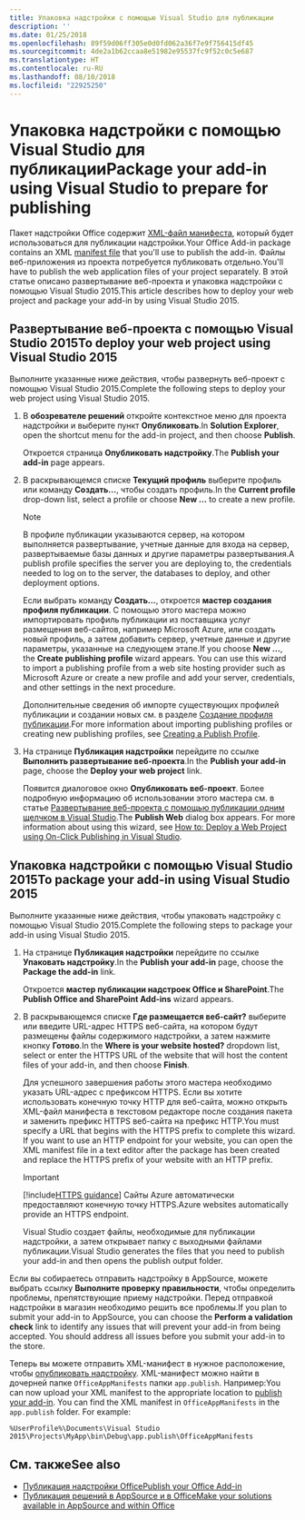 ```yaml
---
title: Упаковка надстройки с помощью Visual Studio для публикации
description: ''
ms.date: 01/25/2018
ms.openlocfilehash: 89f59d06ff305e0d0fd062a36f7e9f756415df45
ms.sourcegitcommit: 4de2a1b62ccaa8e51982e95537fc9f52c0c5e687
ms.translationtype: HT
ms.contentlocale: ru-RU
ms.lasthandoff: 08/10/2018
ms.locfileid: "22925250"
---
```

# <a name="package-your-add-in-using-visual-studio-to-prepare-for-publishing"></a><span data-ttu-id="62e3d-102">Упаковка надстройки с помощью Visual Studio для публикации</span><span class="sxs-lookup"><span data-stu-id="62e3d-102">Package your add-in using Visual Studio to prepare for publishing</span></span>

<span data-ttu-id="62e3d-103">Пакет надстройки Office содержит [XML-файл манифеста](../develop/add-in-manifests.md), который будет использоваться для публикации надстройки.</span><span class="sxs-lookup"><span data-stu-id="62e3d-103">Your Office Add-in package contains an XML [manifest file](../develop/add-in-manifests.md) that you'll use to publish the add-in.</span></span> <span data-ttu-id="62e3d-104">Файлы веб-приложения из проекта потребуется публиковать отдельно.</span><span class="sxs-lookup"><span data-stu-id="62e3d-104">You'll have to publish the web application files of your project separately.</span></span> <span data-ttu-id="62e3d-105">В этой статье описано развертывание веб-проекта и упаковка надстройки с помощью Visual Studio 2015.</span><span class="sxs-lookup"><span data-stu-id="62e3d-105">This article describes how to deploy your web project and package your add-in by using Visual Studio 2015.</span></span>

## <a name="to-deploy-your-web-project-using-visual-studio-2015"></a><span data-ttu-id="62e3d-106">Развертывание веб-проекта с помощью Visual Studio 2015</span><span class="sxs-lookup"><span data-stu-id="62e3d-106">To deploy your web project using Visual Studio 2015</span></span>

<span data-ttu-id="62e3d-107">Выполните указанные ниже действия, чтобы развернуть веб-проект с помощью Visual Studio 2015.</span><span class="sxs-lookup"><span data-stu-id="62e3d-107">Complete the following steps to deploy your web project using Visual Studio 2015.</span></span>

1. <span data-ttu-id="62e3d-108">В **обозревателе решений** откройте контекстное меню для проекта надстройки и выберите пункт **Опубликовать**.</span><span class="sxs-lookup"><span data-stu-id="62e3d-108">In  **Solution Explorer**, open the shortcut menu for the add-in project, and then choose  **Publish**.</span></span>
    
    <span data-ttu-id="62e3d-109">Откроется страница **Опубликовать надстройку**.</span><span class="sxs-lookup"><span data-stu-id="62e3d-109">The  **Publish your add-in** page appears.</span></span>
    
2. <span data-ttu-id="62e3d-110">В раскрывающемся списке **Текущий профиль** выберите профиль или команду **Создать…**, чтобы создать профиль.</span><span class="sxs-lookup"><span data-stu-id="62e3d-110">In the  **Current profile** drop-down list, select a profile or choose **New ...** to create a new profile.</span></span>
    
    > [!NOTE]
    > <span data-ttu-id="62e3d-111">В профиле публикации указываются сервер, на котором выполняется развертывание, учетные данные для входа на сервер, развертываемые базы данных и другие параметры развертывания.</span><span class="sxs-lookup"><span data-stu-id="62e3d-111">A publish profile specifies the server you are deploying to, the credentials needed to log on to the server, the databases to deploy, and other deployment options.</span></span>

    <span data-ttu-id="62e3d-p102">Если выбрать команду **Создать…**, откроется **мастер создания профиля публикации**. С помощью этого мастера можно импортировать профиль публикации из поставщика услуг размещения веб-сайтов, например Microsoft Azure, или создать новый профиль, а затем добавить сервер, учетные данные и другие параметры, указанные на следующем этапе.</span><span class="sxs-lookup"><span data-stu-id="62e3d-p102">If you choose  **New ...**, the  **Create publishing profile** wizard appears. You can use this wizard to import a publishing profile from a web site hosting provider such as Microsoft Azure or create a new profile and add your server, credentials, and other settings in the next procedure.</span></span>
    
    <span data-ttu-id="62e3d-114">Дополнительные сведения об импорте существующих профилей публикации и создании новых см. в разделе [Создание профиля публикации](http://msdn.microsoft.com/library/dd465337.aspx#creating_a_profile).</span><span class="sxs-lookup"><span data-stu-id="62e3d-114">For more information about importing publishing profiles or creating new publishing profiles, see [Creating a Publish Profile](http://msdn.microsoft.com/library/dd465337.aspx#creating_a_profile).</span></span>
    
3. <span data-ttu-id="62e3d-115">На странице  **Публикация надстройки** перейдите по ссылке **Выполнить развертывание веб-проекта**.</span><span class="sxs-lookup"><span data-stu-id="62e3d-115">In the  **Publish your add-in** page, choose the **Deploy your web project** link.</span></span>
    
    <span data-ttu-id="62e3d-p103">Появится диалоговое окно  **Опубликовать веб-проект**. Более подробную информацию об использовании этого мастера см. в статье [Развертывание веб-проекта с помощью публикации одним щелчком в Visual Studio](http://msdn.microsoft.com/library/dd465337.aspx).</span><span class="sxs-lookup"><span data-stu-id="62e3d-p103">The  **Publish Web** dialog box appears. For more information about using this wizard, see [How to: Deploy a Web Project using On-Click Publishing in Visual Studio](http://msdn.microsoft.com/library/dd465337.aspx).</span></span>
    

## <a name="to-package-your-add-in-using-visual-studio-2015"></a><span data-ttu-id="62e3d-118">Упаковка надстройки с помощью Visual Studio 2015</span><span class="sxs-lookup"><span data-stu-id="62e3d-118">To package your add-in using Visual Studio 2015</span></span>

<span data-ttu-id="62e3d-119">Выполните указанные ниже действия, чтобы упаковать надстройку с помощью Visual Studio 2015.</span><span class="sxs-lookup"><span data-stu-id="62e3d-119">Complete the following steps to package your add-in using Visual Studio 2015.</span></span>

1. <span data-ttu-id="62e3d-120">На странице **Публикация надстройки** перейдите по ссылке **Упаковать надстройку**.</span><span class="sxs-lookup"><span data-stu-id="62e3d-120">In the **Publish your add-in** page, choose the **Package the add-in** link.</span></span>
    
    <span data-ttu-id="62e3d-121">Откроется **мастер публикации надстроек Office и SharePoint**.</span><span class="sxs-lookup"><span data-stu-id="62e3d-121">The **Publish Office and SharePoint Add-ins** wizard appears.</span></span>
    
2. <span data-ttu-id="62e3d-122">В раскрывающемся списке **Где размещается веб-сайт?** выберите или введите URL-адрес HTTPS веб-сайта, на котором будут размещены файлы содержимого надстройки, а затем нажмите кнопку **Готово**.</span><span class="sxs-lookup"><span data-stu-id="62e3d-122">In the **Where is your website hosted?** dropdown list, select or enter the HTTPS URL of the website that will host the content files of your add-in, and then choose **Finish**.</span></span> 
    
    <span data-ttu-id="62e3d-p104">Для успешного завершения работы этого мастера необходимо указать URL-адрес с префиксом HTTPS. Если вы хотите использовать конечную точку HTTP для веб-сайта, можно открыть XML-файл манифеста в текстовом редакторе после создания пакета и заменить префикс HTTPS веб-сайта на префикс HTTP.</span><span class="sxs-lookup"><span data-stu-id="62e3d-p104">You must specify a URL that begins with the HTTPS prefix to complete this wizard. If you want to use an HTTP endpoint for your website, you can open the XML manifest file in a text editor after the package has been created and replace the HTTPS prefix of your website with an HTTP prefix.</span></span> 

    > [!IMPORTANT]
    > [!include[HTTPS guidance](../includes/https-guidance.md)]<span data-ttu-id="62e3d-125"> Сайты Azure автоматически предоставляют конечную точку HTTPS.</span><span class="sxs-lookup"><span data-stu-id="62e3d-125">Azure websites automatically provide an HTTPS endpoint.</span></span>

    <span data-ttu-id="62e3d-126">Visual Studio создает файлы, необходимые для публикации надстройки, а затем открывает папку с выходными файлами публикации.</span><span class="sxs-lookup"><span data-stu-id="62e3d-126">Visual Studio generates the files that you need to publish your add-in and then opens the publish output folder.</span></span> 
    
<span data-ttu-id="62e3d-p105">Если вы собираетесь отправить надстройку в AppSource, можете выбрать ссылку **Выполните проверку правильности**, чтобы определить проблемы, препятствующие приему надстройки. Перед отправкой надстройки в магазин необходимо решить все проблемы.</span><span class="sxs-lookup"><span data-stu-id="62e3d-p105">If you plan to submit your add-in to AppSource, you can choose the **Perform a validation check** link to identify any issues that will prevent your add-in from being accepted. You should address all issues before you submit your add-in to the store.</span></span>

<span data-ttu-id="62e3d-p106">Теперь вы можете отправить XML-манифест в нужное расположение, чтобы [опубликовать надстройку](../publish/publish.md). XML-манифест можно найти в дочерней папке `OfficeAppManifests` папки `app.publish`. Например:</span><span class="sxs-lookup"><span data-stu-id="62e3d-p106">You can now upload your XML manifest to the appropriate location to [publish your add-in](../publish/publish.md). You can find the XML manifest in `OfficeAppManifests` in the `app.publish` folder. For example:</span></span>

 `%UserProfile%\Documents\Visual Studio 2015\Projects\MyApp\bin\Debug\app.publish\OfficeAppManifests`


## <a name="see-also"></a><span data-ttu-id="62e3d-132">См. также</span><span class="sxs-lookup"><span data-stu-id="62e3d-132">See also</span></span>

- [<span data-ttu-id="62e3d-133">Публикация надстройки Office</span><span class="sxs-lookup"><span data-stu-id="62e3d-133">Publish your Office Add-in</span></span>](../publish/publish.md)
- [<span data-ttu-id="62e3d-134">Публикация решений в AppSource и в Office</span><span class="sxs-lookup"><span data-stu-id="62e3d-134">Make your solutions available in AppSource and within Office</span></span>](https://docs.microsoft.com/office/dev/store/submit-to-the-office-store)
    
